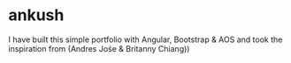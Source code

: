# ankush
I have built this simple portfolio with Angular, Bootstrap &amp; AOS and took the inspiration from (Andres Jośe &amp; Britanny Chiang))
